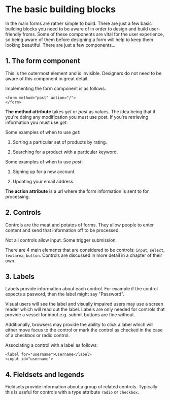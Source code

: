 # The basic building blocks

In the main forms are rather simple to build. There are just a few basic building blocks you need to be aware of in order to design and build user-friendly froms. Some of these components are vital for the user experience, so being aware of them before designing a form will help to keep them looking beautiful. There are just a few components&hellip;

## 1. The form component

This is the outermost element and is invisible. Designers do not need to be aware of this component in great detail.

Implementing the form component is as follows:

	<form method="post" action="/">
	</form>

**The method attribute** takes *get* or *post* as values. The idea being that if you're doing any modification you must use post. If you're retrieving information you must use *get*.

Some examples of when to use *get*:

1. Sorting a particular set of products by rating.

2. Searching for a product with a particular keyword.

Some examples of when to use *post*:

1. Signing up for a new account.

2. Updating your email address.

**The action attribute** is a url where the form information is sent to for processing.

## 2. Controls

Controls are the meat and potatos of forms. They allow people to enter content and send that information off to be processed.

Not all controls allow input. Some trigger submission.

There are 4 main elements that are considered to be controls: `input`, `select`, `textarea`, `button`. Controls are discussed in more detail in a chapter of their own.

## 3. Labels

Labels provide information about each control. For example if the control expects a pasword, then the label might say "Password".

Visual users will see the label and visually impaired users may use a screen reader which will read out the label. Labels are only needed for controls that provide a vessel for input e.g. submit buttons are fine without.

Additionally, browsers may provide the ability to click a label which will either move focus to the control or mark the control as checked in the case of a checkbox or radio control.

Associating a control with a label as follows:

	<label for="username">Username</label>
	<input id="username">

## 4. Fieldsets and legends

Fieldsets provide information about a group of related controls. Typically this is useful for controls with a type attribute `radio` or `checkbox`.
